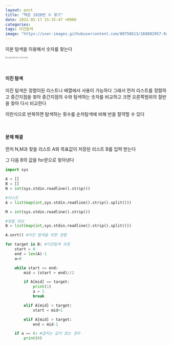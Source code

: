 ```yaml
---
layout: post
title: "백준 1920번 수 찾기"
date: 2022-05-17 15:35:47 +0900
categories:
tags: 이진탐색
image: "https://user-images.githubusercontent.com/80758613/168802957-9a47c238-053f-40a6-a6cb-5223f26078aa.png"
---
```


이분 탐색을 이용해서 숫자를 찾는다

<img title="" src="https://user-images.githubusercontent.com/80758613/168802957-9a47c238-053f-40a6-a6cb-5223f26078aa.png" alt="스크린샷 2022-05-17 오후 8 39 28" style="zoom:30%;" data-align="right">

&nbsp;

#### 이진 탐색

이진 탐색은 정렬이된 리스트나 배열에서 사용이 가능하다 그래서 먼저 리스트를 정렬하고 중간지점을 찾아 중간지점의 수와 탐색하는 숫자를 비교하고 크면 오른쪽범위의 절반을 찾아 다시 비교한다

이런식으로 반복하면 탐색하는 횟수를 순차탐색에 비해 반을 절약할 수 있다

&nbsp;

#### 문제 해결

먼저 N,M과 찾을 리스트 A와 목표값이 저장된 리스트 B를 입력 받는다

그 다음 B의 값을 for문으로 찾아낸다

```python
import sys

A = []
B = []
N = int(sys.stdin.readline().strip())

#리스트
A = list(map(int,sys.stdin.readline().strip().split()))

M = int(sys.stdin.readline().strip())

#찾을 대상
B = list(map(int,sys.stdin.readline().strip().split()))

A.sort() #이진 탐색을 위한 정렬

for target in B: #이진탐색 과정
    start = 0
    end = len(A)-1
    a=0

    while start <= end:
        mid = (start + end)//2

        if A[mid] == target:
            print(1)
            a = 1
            break

        elif A[mid] < target:
            start = mid+1

        elif A[mid] > target:
            end = mid-1

    if a == 0: #겹치는 값이 없는 경우
        print(0)
```
